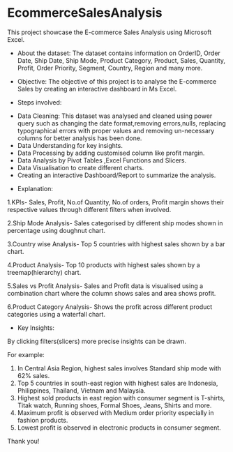 # EcommerceSalesAnalysis
This project showcase the E-commerce Sales Analysis using Microsoft Excel.

* About the dataset: The dataset contains information on OrderID, Order Date, Ship Date, Ship Mode, Product Category, Product, Sales, Quantity, Profit, Order Priority, Segment, Country, Region and many more.

* Objective: The objective of this project is to analyse the E-commerce Sales by creating an interactive dashboard in Ms Excel.

* Steps involved:

+ Data Cleaning: This dataset was analysed and cleaned using power query such as changing the date format,removing errors,nulls, replacing typographical errors with proper values and removing un-necessary columns for better analysis has been done.
+ Data Understanding for key insights.
+ Data Processing by adding customised column like profit margin.
+ Data Analysis by Pivot Tables ,Excel Functions and Slicers.
+ Data Visualisation to create different charts.
+ Creating an interactive Dashboard/Report to summarize the analysis.

* Explanation:

1.KPIs- Sales, Profit, No.of Quantity, No.of orders, Profit margin shows their respective values through different filters when involved.

2.Ship Mode Analysis- Sales categorised by different ship modes shown in percentage using doughnut chart.

3.Country wise Analysis- Top 5 countries with highest sales shown by a bar chart.

4.Product Analysis- Top 10 products with highest sales shown by a treemap(hierarchy) chart.

5.Sales vs Profit Analysis- Sales and Profit data is visualised using a combination chart where the column shows sales and area shows profit.

6.Product Category Analysis- Shows the profit across different product categories using a waterfall chart.


* Key Insights:

 By clicking filters(slicers) more precise insights can be drawn.

For example:
1. In Central Asia Region, highest sales involves Standard ship mode with 62% sales.
2. Top 5 countries in south-east region with highest sales are Indonesia, Philippines, Thailand, Vietnam and Malaysia.
3. Highest sold products in east region with consumer segment is T-shirts, Titak watch, Running shoes, Formal Shoes, Jeans, Shirts and more.
4. Maximum profit is observed with Medium order priority especially in fashion products.
5. Lowest profit is observed in electronic products in consumer segment.


Thank you!

